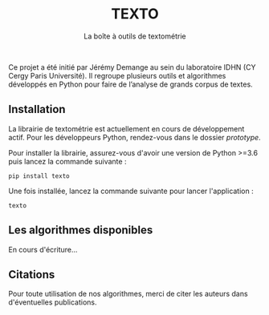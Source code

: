 <h1 align="center">TEXTO</h1>
<p align="center">La boîte à outils de textométrie</p>
<br/>

Ce projet a été initié par Jérémy Demange au sein du laboratoire IDHN (CY Cergy Paris Université). Il regroupe plusieurs outils et algorithmes développés en Python pour faire de l’analyse de grands corpus de textes.

## Installation

La librairie de textométrie est actuellement en cours de développement actif. Pour les développeurs Python, rendez-vous dans le dossier _prototype_.

Pour installer la librairie, assurez-vous d'avoir une version de Python >=3.6 puis lancez la commande suivante :

```
pip install texto
```

Une fois installée, lancez la commande suivante pour lancer l'application :

```
texto
```

## Les algorithmes disponibles

En cours d'écriture...

## Citations

Pour toute utilisation de nos algorithmes, merci de citer les auteurs dans d'éventuelles publications.
